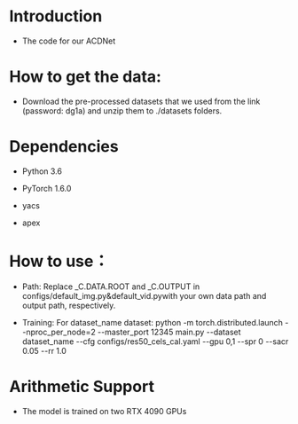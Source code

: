 # Introduction

- The code for our ACDNet

# How to get the data:

- Download the pre-processed datasets that we used from the link (password: dg1a) and unzip them to ./datasets folders.


# Dependencies

- Python 3.6

- PyTorch 1.6.0

- yacs

- apex

# How to use：
- Path: Replace _C.DATA.ROOT and _C.OUTPUT in configs/default_img.py&default_vid.pywith your own data path and output path, respectively.

- Training: For dataset_name dataset: python -m torch.distributed.launch --nproc_per_node=2 --master_port 12345 main.py --dataset dataset_name --cfg configs/res50_cels_cal.yaml --gpu 0,1 --spr 0 --sacr 0.05 --rr 1.0



# Arithmetic Support

- The model is trained on two RTX 4090 GPUs

